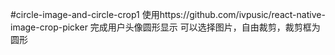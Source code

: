 #circle-image-and-circle-crop1
使用https://github.com/ivpusic/react-native-image-crop-picker
完成用户头像圆形显示
可以选择图片，自由裁剪，裁剪框为圆形
